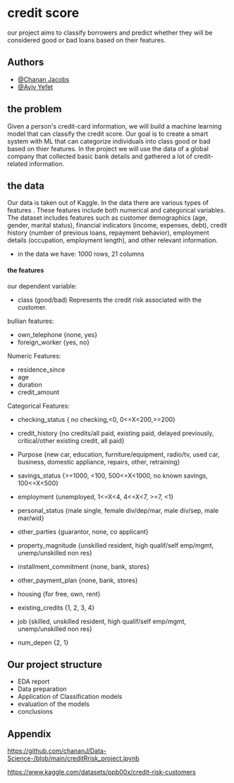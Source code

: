 
# credit score

our project aims to classify borrowers and predict whether they will be considered good or bad loans based on their features.


## Authors

- [@Chanan Jacobs](https://github.com/chananJ)
- [@Aviv Yefet](https://github.com/avivyefet)



## the problem
Given a person's credit-card information, we will build a machine learning model that can classify the credit score. Our goal is to create a smart system with ML that can categorize individuals into class good or bad based on thier features.
In the project we will use the data of a global company that collected basic bank details and gathered a lot of credit-related information.


## the data
Our data is taken out of Kaggle. In the data there are various types of features . These features include both numerical and categorical variables. The dataset includes features such as customer demographics (age, gender, marital status), financial indicators (income, expenses, debt), credit history (number of previous loans, repayment behavior), employment details (occupation, employment length), and other relevant information.
- in the data we have: 1000 rows, 21 columns

#### the features
our dependent variable:
- class (good/bad) Represents the credit risk associated with the customer.

bullian features:
- own_telephone {none, yes}
- foreign_worker {yes, no}

Numeric Features:
- residence_since
- age
- duration
- credit_amount 

 Categorical Features:
- checking_status { no checking,<0, 0<=X<200,>=200}
- credit_history {no credits/all paid, existing paid, delayed previously, critical/other existing credit, all paid}
- Purpose {new car, education, furniture/equipment, radio/tv, used car, business, domestic appliance, repairs, other, retraining}
- savings_status {>=1000, <100, 500<=X<1000, no known savings, 100<=X<500}
- employment {unemployed, 1<=X<4, 4<=X<7, >=7, <1}
- personal_status {male single, female div/dep/mar, male div/sep, male mar/wid}
- other_parties {guarantor, none, co applicant}
- property_magnitude {unskilled resident, high qualif/self emp/mgmt, unemp/unskilled non res}
- installment_commitment {none, bank, stores}

- other_payment_plan  {none, bank, stores}
- housing {for free, own, rent}
- existing_credits {1, 2, 3, 4}
- job {skilled, unskilled resident, high qualif/self emp/mgmt, unemp/unskilled non res}
- num_depen {2, 1}



## Our project structure
- EDA report
- Data preparation 
- Application of Classification models
- evaluation of the models
- conclusions


## Appendix




 https://github.com/chananJ/Data-Science-/blob/main/creditRrisk_project.ipynb

 https://www.kaggle.com/datasets/ppb00x/credit-risk-customers
